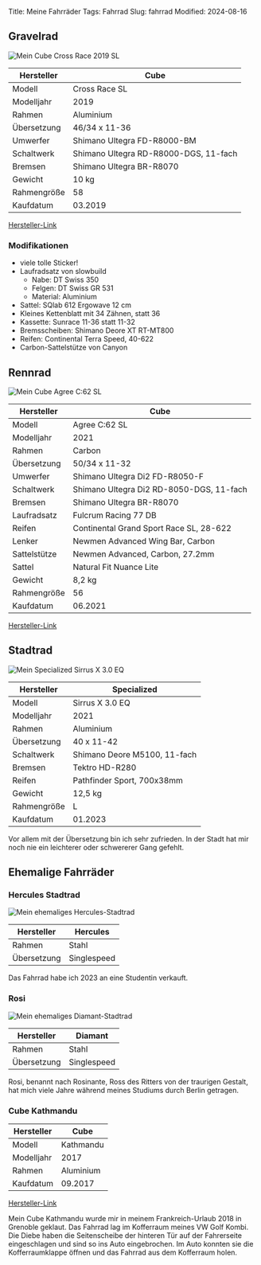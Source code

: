 Title: Meine Fahrräder
Tags: Fahrrad
Slug: fahrrad
Modified: 2024-08-16

## Gravelrad

![Mein Cube Cross Race 2019 SL]({static}/pages/fahrrad/gravel.jpg)

| Hersteller | Cube |
| --- | --- |
| Modell | Cross Race SL |
| Modelljahr | 2019 |
| Rahmen | Aluminium |
| Übersetzung | 46/34 x 11-36 |
| Umwerfer | Shimano Ultegra FD-R8000-BM |
| Schaltwerk | Shimano Ultegra RD-R8000-DGS, 11-fach |
| Bremsen | Shimano Ultegra BR-R8070 |
| Gewicht | 10 kg |
| Rahmengröße | 58 |
| Kaufdatum | 03.2019 |

[Hersteller-Link](https://archiv.cube.eu/2019/288300)

### Modifikationen
- viele tolle Sticker!
- Laufradsatz von slowbuild
    - Nabe: DT Swiss 350
    - Felgen: DT Swiss GR 531
    - Material: Aluminium
- Sattel: SQlab 612 Ergowave 12 cm
- Kleines Kettenblatt mit 34 Zähnen, statt 36
- Kassette: Sunrace 11-36 statt 11-32
- Bremsscheiben: Shimano Deore XT RT-MT800
- Reifen: Continental Terra Speed, 40-622
- Carbon-Sattelstütze von Canyon

## Rennrad

![Mein Cube Agree C:62 SL]({static}/pages/fahrrad/rennrad.jpg)

| Hersteller | Cube |
| --- | --- |
| Modell | Agree C:62 SL |
| Modelljahr | 2021 |
| Rahmen | Carbon |
| Übersetzung | 50/34 x 11-32 |
| Umwerfer | Shimano Ultegra Di2 FD-R8050-F |
| Schaltwerk | Shimano Ultegra Di2 RD-8050-DGS, 11-fach |
| Bremsen | Shimano Ultegra BR-R8070 |
| Laufradsatz | Fulcrum Racing 77 DB |
| Reifen | Continental Grand Sport Race SL, 28-622 |
| Lenker | Newmen Advanced Wing Bar, Carbon |
| Sattelstütze | Newmen Advanced, Carbon, 27.2mm |
| Sattel | Natural Fit Nuance Lite |
| Gewicht | 8,2 kg |
| Rahmengröße | 56 |
| Kaufdatum | 06.2021 |

[Hersteller-Link](https://archiv.cube.eu/2021/478300)

## Stadtrad

![Mein Specialized Sirrus X 3.0 EQ]({static}/pages/fahrrad/specialized.jpg)

| Hersteller | Specialized |
| --- | --- |
| Modell | Sirrus X 3.0 EQ |
| Modelljahr | 2021 |
| Rahmen | Aluminium |
| Übersetzung | 40 x 11-42 |
| Schaltwerk | Shimano Deore M5100, 11-fach |
| Bremsen | Tektro HD-R280 |
| Reifen | Pathfinder Sport, 700x38mm |
| Gewicht | 12,5 kg |
| Rahmengröße | L |
| Kaufdatum | 01.2023 |

Vor allem mit der Übersetzung bin ich sehr zufrieden. In der Stadt hat mir noch nie ein leichterer oder schwererer Gang
gefehlt.

## Ehemalige Fahrräder

### Hercules Stadtrad

![Mein ehemaliges Hercules-Stadtrad]({static}/pages/fahrrad/hercules.jpg)

| Hersteller | Hercules |
| --- | --- |
| Rahmen | Stahl |
| Übersetzung | Singlespeed |

Das Fahrrad habe ich 2023 an eine Studentin verkauft.

### Rosi

![Mein ehemaliges Diamant-Stadtrad]({static}/pages/fahrrad/rosi.jpg)

| Hersteller | Diamant |
| --- | --- |
| Rahmen | Stahl |
| Übersetzung | Singlespeed |

Rosi, benannt nach Rosinante, Ross des Ritters von der traurigen Gestalt, hat mich viele Jahre während meines Studiums
durch Berlin getragen.

### Cube Kathmandu

| Hersteller | Cube |
| --- | --- |
| Modell | Kathmandu |
| Modelljahr | 2017 |
| Rahmen | Aluminium |
| Kaufdatum | 09.2017 |

[Hersteller-Link](https://archiv.cube.eu/2017/842000)

Mein Cube Kathmandu wurde mir in meinem Frankreich-Urlaub 2018 in Grenoble geklaut. Das Fahrrad lag im Kofferraum meines
VW Golf Kombi. Die Diebe haben die Seitenscheibe der hinteren Tür auf der Fahrerseite eingeschlagen und sind so ins Auto
eingebrochen. Im Auto konnten sie die Kofferraumklappe öffnen und das Fahrrad aus dem Kofferraum holen.
